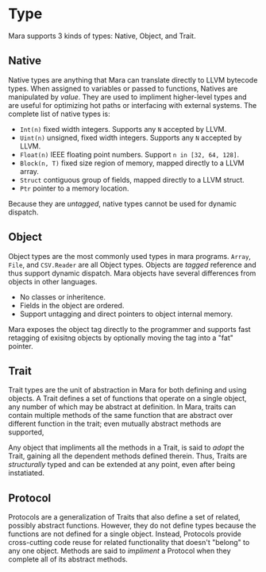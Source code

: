 # Type

Mara supports 3 kinds of types: Native, Object, and Trait. 

## Native

Native types are anything that Mara can translate directly to LLVM bytecode types.  When assigned to variables or passed to functions, Natives are manipulated by *value*.  They are used to impliment higher-level types and are useful for optimizing hot paths or interfacing with external systems.  The complete list of native types is:

- `Int(n)` fixed width integers.  Supports any `N` accepted by LLVM.
- `Uint(n)` unsigned, fixed width integers.  Supports any `N` accepted by LLVM.
- `Float(n)` IEEE floating point numbers.  Support `n in [32, 64, 128]`.
- `Block(n, T)` fixed size region of memory, mapped directly to a LLVM array.
- `Struct`  contiguous group of fields, mapped directly to a LLVM struct.
- `Ptr` pointer to a memory location.

Because they are *untagged*, native types cannot be used for dynamic dispatch.

## Object 

Object types are the most commonly used types in mara programs.  `Array`, `File`, and `CSV.Reader` are all Object types.  Objects are *tagged* reference and thus support dynamic dispatch.  Mara objects have several differences from objects in other languages.

- No classes or inheritence.
- Fields in the object are ordered.
- Support untagging and direct pointers to object internal memory.

Mara exposes the object tag directly to the programmer and supports fast retagging of exisitng objects by optionally moving the tag into a "fat" pointer.


## Trait

Trait types are the unit of abstraction in Mara for both defining and using objects.  A Trait defines a set of functions that operate on a single object, any number of which may be abstract at definition.  In Mara, traits can contain multiple methods of the same function that are abstract over different function in the trait; even mutually abstract methods are supported,

Any object that impliments all the methods in a Trait, is said to *adopt* the Trait, gaining all the dependent methods defined therein.  Thus, Traits are *structurally* typed and can be extended at any point, even after being instatiated.


## Protocol

Protocols are a generalization of Traits that also define a set of related, possibly abstract functions.  However, they do not define types because the functions are not defined for a single object.  Instead, Protocols provide cross-cutting code reuse for related functionality that doesn't "belong" to any one object.  Methods are said to *impliment* a Protocol when they complete all of its abstract methods.




